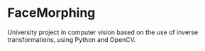 # FaceMorphing

University project in computer vision based on the use of inverse transformations, using Python and OpenCV.
